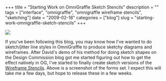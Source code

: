 +++
title = "Starting Work on OmniGraffle Sketch Stencils"
description = ""
tags = ["interface", "omnigraffle", "omnigraffle wireframe stencils", "sketching"]
date = "2009-02-18"
categories = ["blog"]
slug = "starting-work-omnigraffle-sketch-stencils"
+++



  <div class="notebook-screenshot"><img src="http://media.konigi.com/notebook/konigi-sketch-stencils.jpg" class="notebook-image" /></div><p>If you've been following this blog, you may know how I've wanted to do sketch/jitter line styles in OmniGraffle to produce sketchy diagrams and wireframes. After David's demo of his method for doing sketch shapes on the Design Commission blog got me started figuring out how to get the effect natively in OG, I've started to finally create sketch versions of the <a href="../tools/omnigraffle-wireframe-stencils.html">Wireframe Stencils</a>. Above is a screenshot of the forms set. I expect this will take me a few days, but hope to release these in a few weeks.</p>
    
  
